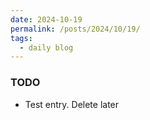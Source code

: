 ```yaml
---
date: 2024-10-19
permalink: /posts/2024/10/19/
tags:
  - daily blog
---
```


### TODO
- Test entry. Delete later